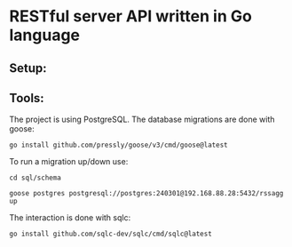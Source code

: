 # RESTful server API written in Go language

## Setup:

## Tools:

The project is using PostgreSQL. The database migrations are done with goose:

```
go install github.com/pressly/goose/v3/cmd/goose@latest
```

To run a migration up/down use:

```
cd sql/schema

goose postgres postgresql://postgres:240301@192.168.88.28:5432/rssagg up
```

The interaction is done with sqlc:

```
go install github.com/sqlc-dev/sqlc/cmd/sqlc@latest
```
